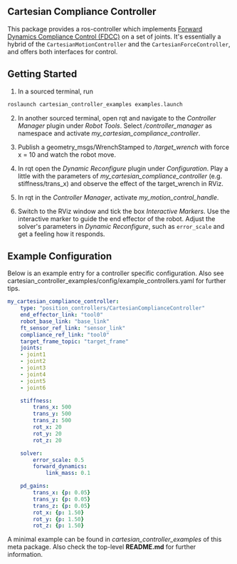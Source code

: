 ## Cartesian Compliance Controller ##

This package provides a ros-controller which implements [Forward Dynamics Compliance Control (FDCC)](https://ieeexplore.ieee.org/document/8206325) on a set of joints.
It's essentially a hybrid of the `CartesianMotionController` and the `CartesianForceController`, and offers both interfaces for control.

## Getting Started
1) In a sourced terminal, run
```bash
roslaunch cartesian_controller_examples examples.launch
```
2) In another sourced terminal, open rqt and navigate to the *Controller Manager* plugin under *Robot Tools*.
Select */controller_manager* as namespace and activate *my_cartesian_compliance_controller*.

3) Publish a geometry_msgs/WrenchStamped to */target_wrench* with force x = 10 and watch the robot move.

4) In rqt open the *Dynamic Reconfigure* plugin under *Configuration*. Play a
little with the parameters of *my_cartesian_compliance_controller* (e.g. stiffness/trans_x) and observe the
effect of the target_wrench in RViz.

5) In rqt in the *Controller Manager*, activate *my_motion_control_handle*.

6) Switch to the RViz window and tick the box *Interactive Markers*. Use the
interactive marker to guide the end effector of the robot. Adjust the solver's
parameters in *Dynamic Reconfigure*, such as `error_scale` and get a feeling
how it responds.


## Example Configuration
Below is an example entry for a controller specific configuration. Also see cartesian_controller_examples/config/example_controllers.yaml for further tips.
```yaml
my_cartesian_compliance_controller:
    type: "position_controllers/CartesianComplianceController"
    end_effector_link: "tool0"
    robot_base_link: "base_link"
    ft_sensor_ref_link: "sensor_link"
    compliance_ref_link: "tool0"
    target_frame_topic: "target_frame"
    joints:
    - joint1
    - joint2
    - joint3
    - joint4
    - joint5
    - joint6

    stiffness:
        trans_x: 500
        trans_y: 500
        trans_z: 500
        rot_x: 20
        rot_y: 20
        rot_z: 20

    solver:
        error_scale: 0.5
        forward_dynamics:
            link_mass: 0.1

    pd_gains:
        trans_x: {p: 0.05}
        trans_y: {p: 0.05}
        trans_z: {p: 0.05}
        rot_x: {p: 1.50}
        rot_y: {p: 1.50}
        rot_z: {p: 1.50}
```

A minimal example can be found in *cartesian_controller_examples* of this meta package.
Also check the top-level **README.md** for further information.
